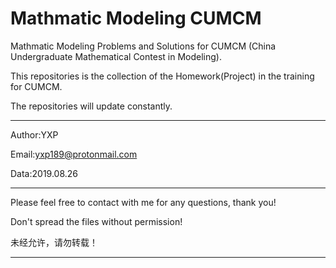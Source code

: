 # Mathmatic Modeling CUMCM
Mathmatic Modeling Problems and Solutions for CUMCM (China Undergraduate Mathematical Contest in Modeling).

This repositories is the collection of the Homework(Project) in the training for CUMCM.

The repositories will update constantly.

***************************************
Author:YXP

Email:yxp189@protonmail.com

Data:2019.08.26
***************************************
Please feel free to contact with me for any questions, thank you!

Don't spread the files without permission!

未经允许，请勿转载！
***************************************
